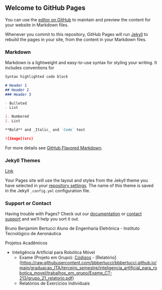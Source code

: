 ## Welcome to GitHub Pages

You can use the [editor on GitHub](https://github.com/bbbertucci/bbbertucci.github.io/edit/main/README.md) to maintain and preview the content for your website in Markdown files.

Whenever you commit to this repository, GitHub Pages will run [Jekyll](https://jekyllrb.com/) to rebuild the pages in your site, from the content in your Markdown files.

### Markdown

Markdown is a lightweight and easy-to-use syntax for styling your writing. It includes conventions for

```markdown
Syntax highlighted code block

# Header 1
## Header 2
### Header 3

- Bulleted
- List

1. Numbered
2. List

**Bold** and _Italic_ and `Code` text

![Image](src)
```

For more details see [GitHub Flavored Markdown](https://guides.github.com/features/mastering-markdown/).

### Jekyll Themes

[Link](https://github.com/bbbertucci/bbbertucci.github.io/tree/main/graduacao_ITA/terceiro_semestre/inteligencia_artificial_para_robotica_movel/)

Your Pages site will use the layout and styles from the Jekyll theme you have selected in your [repository settings](https://github.com/bbbertucci/bbbertucci.github.io/settings/pages). The name of this theme is saved in the Jekyll `_config.yml` configuration file.

### Support or Contact

Having trouble with Pages? Check out our [documentation](https://docs.github.com/categories/github-pages-basics/) or [contact support](https://support.github.com/contact) and we’ll help you sort it out.

  Bruno Benjamim Bertucci
  Aluno de Engenharia Eletrônica - Instituto Tecnológico de Aeronáutica
  
  
  Projetos Acadêmicos
  - Inteligência Artificial para Robótica Móvel
    - Exame (Projeto em Grupo): [Códigos](https://github.com/bbbertucci/bbbertucci.github.io/tree/main/graduacao_ITA/terceiro_semestre/inteligencia_artificial_para_robotica_movel/trabalhos_em_grupo/Exame_CT-213) - [Relatório] (https://raw.githubusercontent.com/bbbertucci/bbbertucci.github.io/main/graduacao_ITA/terceiro_semestre/inteligencia_artificial_para_robotica_movel/trabalhos_em_grupo/Exame_CT-213/grupo_21_relatorio.pdf)
    - Relatórios de Exercícios Individuais
